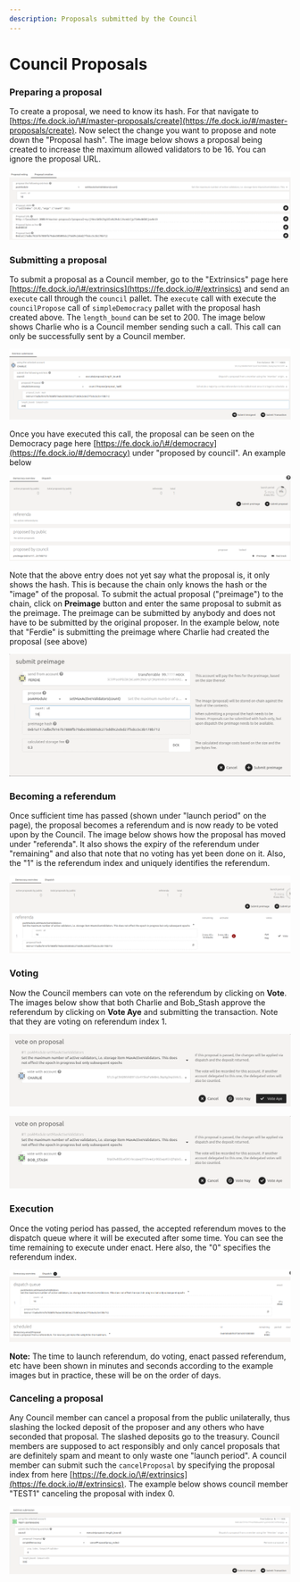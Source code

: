 ```yaml
---
description: Proposals submitted by the Council
---
```


# Council Proposals

### Preparing a proposal

To create a proposal, we need to know its hash. For that navigate to [https://fe.dock.io/\#/master-proposals/create](https://fe.dock.io/#/master-proposals/create). Now select the change you want to propose and note down the "Proposal hash". The image below shows a proposal being created to increase the maximum allowed validators to be 16. You can ignore the proposal URL.

![](../../../.gitbook/assets/proposal_hash_1.png)

### Submitting a proposal

To submit a proposal as a Council member, go to the "Extrinsics" page here [https://fe.dock.io/\#/extrinsics](https://fe.dock.io/#/extrinsics) and send an `execute` call through the `council` pallet. The `execute` call with execute the `councilPropose` call of `simpleDemocracy` pallet with the proposal hash created above. The `length_bound` can be set to 200. The image below shows Charlie who is a Council member sending such a call. This call can only be successfully sent by a Council member.

![](../../../.gitbook/assets/council_propose.png)

Once you have executed this call, the proposal can be seen on the Democracy page here [https://fe.dock.io/\#/democracy](https://fe.dock.io/#/democracy) under "proposed by council". An example below

![](../../../.gitbook/assets/prop_by_council.png)

Note that the above entry does not yet say what the proposal is, it only shows the hash. This is because the chain only knows the hash or the "image" of the proposal. To submit the actual proposal \("preimage"\) to the chain, click on **Preimage** button and enter the same proposal to submit as the preimage. The preimage can be submitted by anybody and does not have to be submitted by the original proposer. In the example below, note that "Ferdie" is submitting the preimage where Charlie had created the proposal \(see above\)

![](../../../.gitbook/assets/preimage-2.png)

### Becoming a referendum

Once sufficient time has passed \(shown under "launch period" on the page\), the proposal becomes a referendum and is now ready to be voted upon by the Council. The image below shows how the proposal has moved under "referenda". It also shows the expiry of the referendum under "remaining" and also that note that no voting has yet been done on it. Also, the "1" is the referendum index and uniquely identifies the referendum.

![](../../../.gitbook/assets/referendum-3.png)

### Voting

Now the Council members can vote on the referendum by clicking on **Vote**. The images below show that both Charlie and Bob\_Stash approve the referendum by clicking on **Vote Aye** and submitting the transaction. Note that they are voting on referendum index 1.

![](../../../.gitbook/assets/vote-3.png)

![](../../../.gitbook/assets/vote-4.png)

### Execution

Once the voting period has passed, the accepted referendum moves to the dispatch queue where it will be executed after some time. You can see the time remaining to execute under enact. Here also, the "0" specifies the referendum index.

![](../../../.gitbook/assets/dispatch-2.png)

**Note:** The time to launch referendum, do voting, enact passed referendum, etc have been shown in minutes and seconds according to the example images but in practice, these will be on the order of days.

### Canceling a proposal

Any Council member can cancel a proposal from the public unilaterally, thus slashing the locked deposit of the proposer and any others who have seconded that proposal. The slashed deposits go to the treasury. Council members are supposed to act responsibly and only cancel proposals that are definitely spam and meant to only waste one "launch period". A council member can submit such the `cancelProposal` by specifying the proposal index from here [https://fe.dock.io/\#/extrinsics](https://fe.dock.io/#/extrinsics). The example below shows council member "TEST1" canceling the proposal with index 0.

![](../../../.gitbook/assets/cancel_prop.png)

